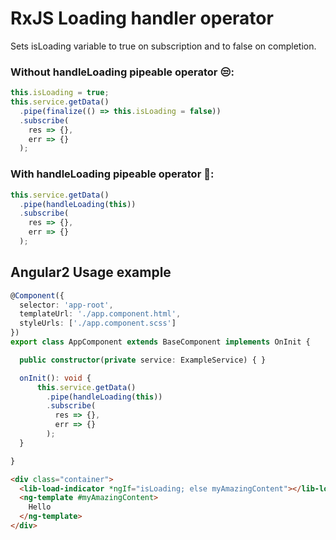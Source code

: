 # RxJS Loading handler operator

Sets isLoading variable to true on subscription and to false on completion.

### Without handleLoading pipeable operator 😒:
```ts
this.isLoading = true;
this.service.getData()
  .pipe(finalize(() => this.isLoading = false))
  .subscribe(
    res => {},
    err => {}
  );
```

### With handleLoading pipeable operator 🎉:
```ts
this.service.getData()
  .pipe(handleLoading(this))
  .subscribe(
    res => {},
    err => {}
  );
```

## Angular2 Usage example 
```ts
@Component({
  selector: 'app-root',
  templateUrl: './app.component.html',
  styleUrls: ['./app.component.scss']
})
export class AppComponent extends BaseComponent implements OnInit {

  public constructor(private service: ExampleService) { }

  onInit(): void {
      this.service.getData()
        .pipe(handleLoading(this))
        .subscribe(
          res => {},
          err => {}
        );
  }

}
```

```html
<div class="container">
  <lib-load-indicator *ngIf="isLoading; else myAmazingContent"></lib-load-indicator>
  <ng-template #myAmazingContent>
    Hello
  </ng-template>
</div>

```
